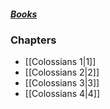 ##### *[Books](--%20Bible%20--.md)*

### Chapters
- [[Colossians 1|1]]
- [[Colossians 2|2]]
- [[Colossians 3|3]]
- [[Colossians 4|4]]
